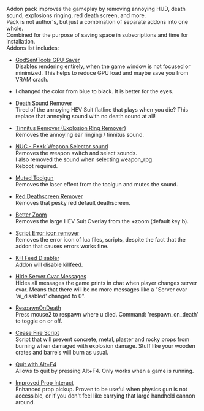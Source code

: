 Addon pack improves the gameplay by removing annoying HUD, death sound, explosions ringing, red death screen, and more.  
Pack is not author's, but just a combination of separate addons into one whole.  
Combined for the purpose of saving space in subscriptions and time for installation.  
Addons list includes:

-  [GodSentTools GPU Saver](https://steamcommunity.com/sharedfiles/filedetails/?id=2717005362)  
Disables rendering entirely, when the game window is not focused or minimized. This helps to reduce GPU load and maybe save you from VRAM crash.  
* I changed the color from blue to black. It is better for the eyes.

-  [Death Sound Remover](https://steamcommunity.com/sharedfiles/filedetails/?id=158713291)  
Tired of the annoying HEV Suit flatline that plays when you die? This replace that annoying sound with no death sound at all!

-  [Tinnitus Remover (Explosion Ring Remover)](https://steamcommunity.com/sharedfiles/filedetails/?id=1120187282)  
Removes the annoying ear ringing / tinnitus sound.

-  [NUC - F**k Weapon Selector sound](https://steamcommunity.com/sharedfiles/filedetails/?id=2606969631)  
Removes the weapon switch and select sounds.  
I also removed the sound when selecting weapon_rpg.  
Reboot required.

-  [Muted Toolgun](https://steamcommunity.com/sharedfiles/filedetails/?id=1080666656)  
Removes the laser effect from the toolgun and mutes the sound.

-  [Red Deathscreen Remover](https://steamcommunity.com/sharedfiles/filedetails/?id=864612139)  
Removes that pesky red default deathscreen.

-  [Better Zoom](https://steamcommunity.com/sharedfiles/filedetails/?id=2175878467)  
Removes the large HEV Suit Overlay from the +zoom (default key b).

-  [Script Error icon remover](https://steamcommunity.com/sharedfiles/filedetails/?id=2921264832)  
Removes the error icon of lua files, scripts, despite the fact that the addon that causes errors works fine.

- [Kill Feed Disabler](https://steamcommunity.com/sharedfiles/filedetails/?id=1693883096)  
Addon will disable killfeed.

-  [Hide Server Cvar Messages](https://steamcommunity.com/sharedfiles/filedetails/?id=3002102510)  
Hides all messages the game prints in chat when player changes server cvar. Means that there will be no more messages like a "Server cvar 'ai_disabled' changed to 0".

-  [RespawnOnDeath](https://steamcommunity.com/sharedfiles/filedetails/?id=2592720840)  
Press mouse2 to respawn where u died. Command: 'respawn_on_death' to toggle on or off.

-  [Cease Fire Script](https://steamcommunity.com/sharedfiles/filedetails/?id=2906517243)  
Script that will prevent concrete, metal, plaster and rocky props from burning when damaged with explosion damage. Stuff like your wooden crates and barrels will burn as usual.

-  [Quit with Alt+F4](https://steamcommunity.com/sharedfiles/filedetails/?id=580474690)  
Allows to quit by pressing Alt+F4. Only works when a game is running.

-  [Improved Prop Interact](https://steamcommunity.com/sharedfiles/filedetails/?id=2818729885)  
Enhanced prop pickup. Proven to be useful when physics gun is not accessible, or if you don't feel like carrying that large handheld cannon around.